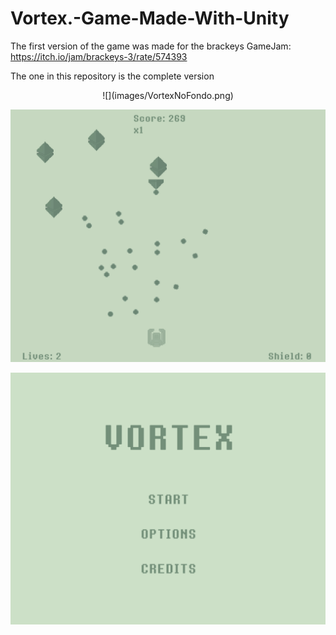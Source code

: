 # Vortex.-Game-Made-With-Unity

The first version of the game was made for the brackeys GameJam:
https://itch.io/jam/brackeys-3/rate/574393

The one in this repository is the complete version

<div style="text-align:center">![](images/VortexNoFondo.png)</div>

![](images/VortexOctahedron.gif)

![](images/MenuOptions.gif)
